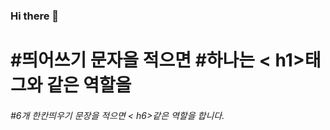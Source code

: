 ### Hi there 👋



# #띄어쓰기 문자을 적으면 #하나는 < h1>태그와 같은 역할을
###### #6개 한칸띄우기 문장을 적으면 < h6>같은 역할을 합니다.

<!--
**Kimhwawon/Kimhwawon** is a ✨ _special_ ✨ repository because its `README.md` (this file) appears on your GitHub profile.

Here are some ideas to get you started:

- 🔭 I’m currently working on ...
- 🌱 I’m currently learning ...
- 👯 I’m looking to collaborate on ...
- 🤔 I’m looking for help with ...
- 💬 Ask me about ...
- 📫 How to reach me: ...
- 😄 Pronouns: ...
- ⚡ Fun fact: ...
-->
